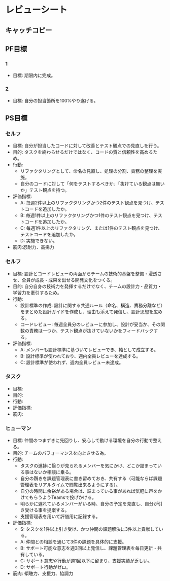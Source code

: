 # レビューシート

## キャッチコピー

## PF目標

### 1

- 目標: 期限内に完成。

### 2

- 目標: 自分の担当箇所を100%やり遂げる。

## PS目標

### セルフ

- 目標: 自分が担当したコードに対して改善とテスト観点での見直しを行う。
- 目的: タスクを終わらせるだけではなく、コードの質と信頼性を高めるため。
- 行動:
    - リファクタリングとして、命名の見直し、処理の分割、責務の整理を実施。
    - 自分のコードに対して「何をテストするべきか」「抜けている観点は無いか」テスト観点を持つ。
- 評価指標:
    - A: 毎週2件以上のリファクタリングかつ2件のテスト観点を見つけ、テストコードを追加したか。
    - B: 毎週1件以上のリファクタリングかつ1件のテスト観点を見つけ、テストコードを追加したか。
    - C: 毎週1件以上のリファクタリング、または1件のテスト観点を見つけ、テストコードを追加したか。
    - D: 実施できない。
- 筋肉:忍耐力、高揚力

### セルフ

- 目標: 設計とコードレビューの両面からチームの技術的基盤を整備・浸透させ、全員が成長・成果を出せる開発文化をつくる。
- 目的: 自分自身の技術力を発揮するだけでなく、チームの設計力・品質力・学習力を牽引するため。
- 行動:
    - 設計標準の作成: 設計に関する共通ルール（命名、構造、責務分離など）をまとめた設計ガイドを作成し、理由も添えて発信し、設計思想を広める。
    - コードレビュー: 毎週全員分のレビューに参加し、設計が妥当か、その関数の責務は一つか、テスト観点が抜けていないかをフィードバックする。
- 評価指標:
    - A: メンバーも設計標準に基づいてレビューでき、軸として成立する。
    - B: 設計標準が使われており、週内全員レビューを達成する。
    - C: 設計標準が使われず、週内全員レビュー未達成。

### タスク

- 目標:
- 目的:
- 行動:
- 評価指標:
- 筋肉:

### ヒューマン

- 目標: 仲間のつまずきに先回りし、安心して動ける環境を自分の行動で整える。
- 目的: チームのパフォーマンスを向上させる為。
- 行動:
    - タスクの進捗に翳りが見られるメンバーを気にかけ、どこか詰まっている事はないか相談に乗る。
    - 自分の躓きを課題管理表に書き留めておき、共有する（可能ならば課題管理表をリアルタイムで閲覧出来るようにする）。
    - 自分の時間に余裕がある場合は、詰まっている事があれば気軽に声をかけてもらうようTeamsで投げかける。
    - 明らかに遅れているメンバーがいる時、自分の予定を見直し、自分が引き受ける事を提案する。
    - 支援管理表を用いて評価用に記録する。
- 評価指標:
    - S: タスクを1件以上引き受け、かつ仲間の課題解決に3件以上貢献している。
    - A: 仲間との相談を通じて3件の課題を具体的に支援。
    - B: サポート可能な意志を週3回以上発信し、課題管理表を毎日更新・共有している。
    - C: サポート意志や行動が週1回以下に留まり、支援実績が乏しい。
    - D: サポート行動がゼロ。
- 筋肉: 傾聴力、支援力、協調力